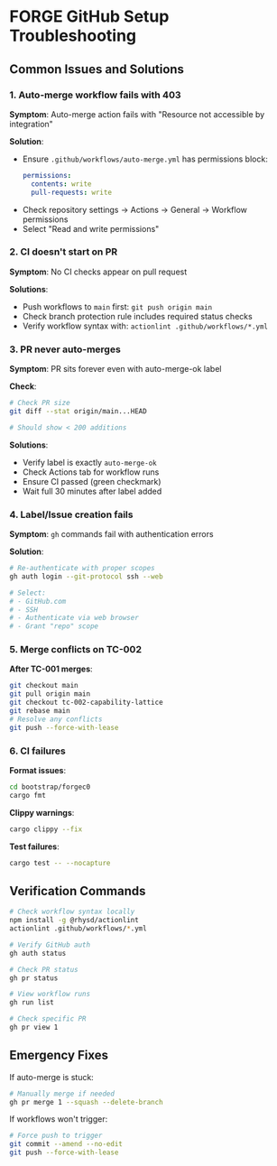 # FORGE GitHub Setup Troubleshooting

## Common Issues and Solutions

### 1. Auto-merge workflow fails with 403

**Symptom**: Auto-merge action fails with "Resource not accessible by integration"

**Solution**:
- Ensure `.github/workflows/auto-merge.yml` has permissions block:
  ```yaml
  permissions:
    contents: write
    pull-requests: write
  ```
- Check repository settings → Actions → General → Workflow permissions
- Select "Read and write permissions"

### 2. CI doesn't start on PR

**Symptom**: No CI checks appear on pull request

**Solutions**:
- Push workflows to `main` first: `git push origin main`
- Check branch protection rule includes required status checks
- Verify workflow syntax with: `actionlint .github/workflows/*.yml`

### 3. PR never auto-merges

**Symptom**: PR sits forever even with auto-merge-ok label

**Check**:
```bash
# Check PR size
git diff --stat origin/main...HEAD

# Should show < 200 additions
```

**Solutions**:
- Verify label is exactly `auto-merge-ok`
- Check Actions tab for workflow runs
- Ensure CI passed (green checkmark)
- Wait full 30 minutes after label added

### 4. Label/Issue creation fails

**Symptom**: `gh` commands fail with authentication errors

**Solution**:
```bash
# Re-authenticate with proper scopes
gh auth login --git-protocol ssh --web

# Select:
# - GitHub.com
# - SSH
# - Authenticate via web browser
# - Grant "repo" scope
```

### 5. Merge conflicts on TC-002

**After TC-001 merges**:
```bash
git checkout main
git pull origin main
git checkout tc-002-capability-lattice
git rebase main
# Resolve any conflicts
git push --force-with-lease
```

### 6. CI failures

**Format issues**:
```bash
cd bootstrap/forgec0
cargo fmt
```

**Clippy warnings**:
```bash
cargo clippy --fix
```

**Test failures**:
```bash
cargo test -- --nocapture
```

## Verification Commands

```bash
# Check workflow syntax locally
npm install -g @rhysd/actionlint
actionlint .github/workflows/*.yml

# Verify GitHub auth
gh auth status

# Check PR status
gh pr status

# View workflow runs
gh run list

# Check specific PR
gh pr view 1
```

## Emergency Fixes

If auto-merge is stuck:
```bash
# Manually merge if needed
gh pr merge 1 --squash --delete-branch
```

If workflows won't trigger:
```bash
# Force push to trigger
git commit --amend --no-edit
git push --force-with-lease
```
